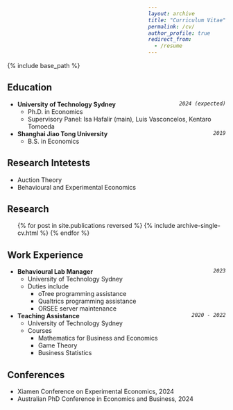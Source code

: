 ```yaml
---
layout: archive
title: "Curriculum Vitae"
permalink: /cv/
author_profile: true
redirect_from:
  - /resume
---
```


<style>
    code {
        font-style: italic;
        float: right;
    }
</style>

{% include base_path %}

## Education
- __University of Technology Sydney__ `2024 (expected)`
  - Ph.D. in Economics
  - Supervisory Panel: Isa Hafalir (main), Luis Vasconcelos, Kentaro Tomoeda
- __Shanghai Jiao Tong University__ `2019`
  - B.S. in Economics

## Research Intetests
- Auction Theory
- Behavioural and Experimental Economics

## Research
<ul>{% for post in site.publications reversed %}
  {% include archive-single-cv.html %}
{% endfor %}</ul>

## Work Experience
- __Behavioural Lab Manager__`2023`
  - University of Technology Sydney
  - Duties include
    - oTree programming assistance
    - Qualtrics programming assistance
    - ORSEE server maintenance
- __Teaching Assistance__`2020 - 2022`
  - University of Technology Sydney
  - Courses
    - Mathematics for Business and Economics
    - Game Theory
    - Business Statistics

## Conferences
- Xiamen Conference on Experimental Economics, 2024
- Australian PhD Conference in Economics and Business, 2024

<!--
Talks
======
  <ul>{% for post in site.talks reversed %}
    {% include archive-single-talk-cv.html  %}
  {% endfor %}</ul>
  
Teaching
======
  <ul>{% for post in site.teaching reversed %}
    {% include archive-single-cv.html %}
  {% endfor %}</ul>
-->
